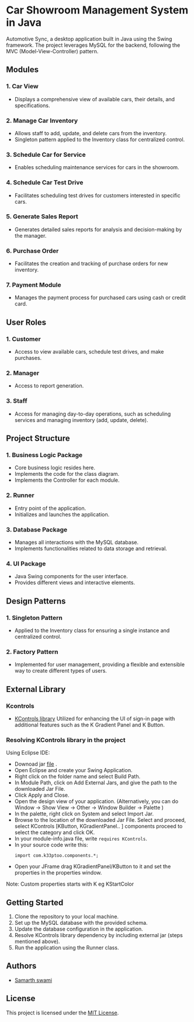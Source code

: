 # Car Showroom Management System in Java

Automotive Sync, a desktop application built in Java using the Swing framework. The project leverages MySQL for the backend, following the MVC (Model-View-Controller) pattern. 

## Modules

### 1. Car View
- Displays a comprehensive view of available cars, their details, and specifications.

### 2. Manage Car Inventory
- Allows staff to add, update, and delete cars from the inventory.
- Singleton pattern applied to the Inventory class for centralized control.

### 3. Schedule Car for Service
- Enables scheduling maintenance services for cars in the showroom.

### 4. Schedule Car Test Drive
- Facilitates scheduling test drives for customers interested in specific cars.

### 5. Generate Sales Report
- Generates detailed sales reports for analysis and decision-making by the manager.

### 6. Purchase Order
- Facilitates the creation and tracking of purchase orders for new inventory.

### 7. Payment Module
- Manages the payment process for purchased cars using cash or credit card.

## User Roles

### 1. Customer
- Access to view available cars, schedule test drives, and make purchases.

### 2. Manager
- Access to report generation.

### 3. Staff
- Access for managing day-to-day operations, such as scheduling services and managing inventory (add, update, delete).

## Project Structure

### 1. Business Logic Package
- Core business logic resides here.
- Implements the code for the class diagram.
- Implements the Controller for each module.

### 2. Runner
- Entry point of the application.
- Initializes and launches the application.

### 3. Database Package
- Manages all interactions with the MySQL database.
- Implements functionalities related to data storage and retrieval.

### 4. UI Package
- Java Swing components for the user interface.
- Provides different views and interactive elements.

## Design Patterns

### 1. Singleton Pattern
- Applied to the Inventory class for ensuring a single instance and centralized control.

### 2. Factory Pattern
- Implemented for user management, providing a flexible and extensible way to create different types of users.

## External Library

### Kcontrols
- [KControls library](https://github.com/k33ptoo/KControls) Utilized for enhancing the UI of sign-in page with additional features such as the K Gradient Panel and K Button.

### Resolving KControls library in the project

Using Eclipse IDE:
- Downoad jar [file](https://github.com/k33ptoo/KControls/blob/master/dist/KControls-2.0.jar) .
- Open Eclipse and create your Swing Application.
- Right click on the folder name and select Build Path.
- In Module Path, click on Add External Jars, and give the path to the downloaded Jar File.
- Click Apply and Close.
- Open the design view of your application. (Alternatively, you can do Window -> Show View -> Other -> Window Builder -> Palette )
- In the palette, right click on System and select Import Jar.
- Browse to the location of the downloaded Jar File. Select and proceed, select KControls [KButton, KGradientPanel.. ]
   components proceed to select the category and click OK.
- In your module-info.java file, write `requires KControls`.
- In your source code write this:
  ```
  import com.k33ptoo.components.*;
  ```
-  Open your JFrame drag KGradientPanel/KButton to it and set the
   properties in the properties window.


Note: Custom properties starts with K eg KStartColor

## Getting Started

1. Clone the repository to your local machine.
2. Set up the MySQL database with the provided schema.
3. Update the database configuration in the application.
4. Resolve KControls library dependency by including external jar (steps mentioned above).
5. Run the application using the Runner class.

## Authors
- [Samarth swami](https://github.com/samarthswami1016)
  
## License
This project is licensed under the [MIT License](LICENSE).

